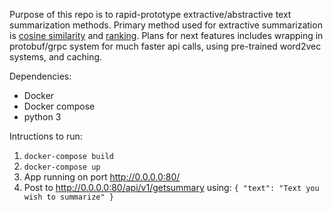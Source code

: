 Purpose of this repo is to rapid-prototype extractive/abstractive text summarization methods. Primary method used for extractive summarization is [cosine similarity](https://www.tensorflow.org/api_docs/python/tf/keras/losses/CosineSimilarity) and [ranking](https://arxiv.org/abs/1703.09902v1). Plans for next features includes wrapping in protobuf/grpc system for much faster api calls, using pre-trained word2vec systems, and caching.

Dependencies:

- Docker
- Docker compose
- python 3

Intructions to run:

1) `docker-compose build`
2) `docker-compose up`
3) App running on port http://0.0.0.0:80/
4) Post to http://0.0.0.0:80/api/v1/getsummary using: 
  `
    {
      "text": "Text you wish to summarize"
    }
  `
